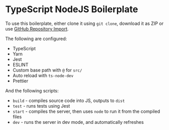 # TypeScript NodeJS Boilerplate

To use this boilerplate, either clone it using `git clone`, download it as ZIP or use [GitHub Repository Import](https://github.com/new/import).

The following are configured:

- TypeScript
- Yarn
- Jest
- ESLINT
- Custom base path with `@` for `src/`
- Auto reload with `ts-node-dev`
- Prettier


And the following scripts:

- `build` - compiles source code into JS, outputs to `dist`
- `test` - runs tests using Jest
- `start` - compiles the server, then uses `node` to run it from the compiled files
- `dev` - runs the server in dev mode, and automatically refreshes

